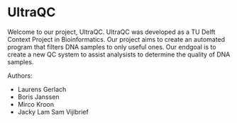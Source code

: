 # UltraQC

Welcome to our project, UltraQC. UltraQC was developed as a TU Delft Context Project in Bioinformatics. 
Our project aims to create an automated program that filters DNA samples to only useful ones. Our endgoal is to
create a new QC system to assist analysists to determine the quality of DNA samples.

Authors:
- Laurens Gerlach
- Boris Janssen
- Mirco Kroon
- Jacky Lam
Sam Vijlbrief